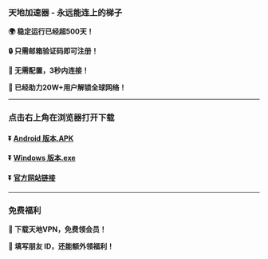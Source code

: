 ### 天地加速器 - 永远能连上的梯子
**:earth_africa: 稳定运行已经超500天！**

**:lock: 只需邮箱验证码即可注册！**

**:rocket: 无需配置，3秒内连接！**

**:man: 已经助力20W+用户解锁全球网络！**

---
### 点击右上角在浏览器打开下载
#### :arrow_double_down: [Android 版本.APK](http://38.47.117.14:11312/down/W0EXLwRHCCgT.apk)
#### :arrow_double_down: [Windows 版本.exe](http://38.47.117.14:11312/down/ncUYL52oZHzo.rar)
#### :arrow_double_down: [官方网站链接](https://www.tiandiapp.com)
---
### 免费福利
**:gift: 下载天地VPN，免费领会员！**

**:gift: 填写朋友 ID，还能额外领福利！**
